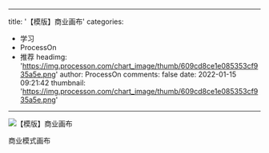 
---
title: '【模版】商业画布'
categories: 
 - 学习
 - ProcessOn
 - 推荐
headimg: 'https://img.processon.com/chart_image/thumb/609cd8ce1e085353cf935a5e.png'
author: ProcessOn
comments: false
date: 2022-01-15 09:21:42
thumbnail: 'https://img.processon.com/chart_image/thumb/609cd8ce1e085353cf935a5e.png'
---

<div>   
<img class="thumb" alt="【模版】商业画布" src="https://img.processon.com/chart_image/thumb/609cd8ce1e085353cf935a5e.png" referrerpolicy="no-referrer">
<p>商业模式画布</p>  
</div>
            